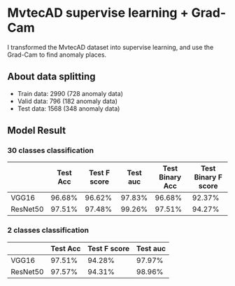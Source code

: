 # MvtecAD supervise learning + Grad-Cam
I transformed the MvtecAD dataset into supervise learning, and use the Grad-Cam to find anomaly places.

## About data splitting
* Train  data: 2990 (728 anomaly data)
* Valid  data: 796  (182 anomaly data)
* Test   data: 1568 (348 anomaly data)


## Model Result
### 30 classes classification

|          | Test  Acc  | Test F score | Test auc |Test Binary Acc | Test Binary F score  |
| -------- | --------   | --------| -------- | --------       | --------        | 
| VGG16    | 96.68%     | 96.62%  |97.83%   |96.68%            |92.37%          |
| ResNet50 | 97.51%     | 97.48%  |99.26%   |97.51%            |94.27%            |


### 2 classes classification

|          | Test  Acc  | Test F score | Test auc |
| -------- | --------   | --------| -------- | 
| VGG16    | 97.51%     | 94.28%  |97.97%   |
| ResNet50 | 97.57%     | 94.31%  |98.96%   |


